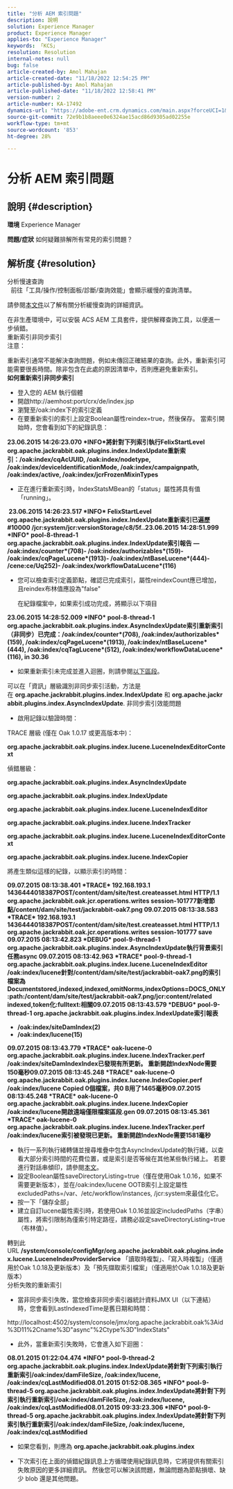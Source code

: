 ```yaml
---
title: "分析 AEM 索引問題"
description: 說明
solution: Experience Manager
product: Experience Manager
applies-to: "Experience Manager"
keywords: 「KCS」
resolution: Resolution
internal-notes: null
bug: false
article-created-by: Amol Mahajan
article-created-date: "11/18/2022 12:54:25 PM"
article-published-by: Amol Mahajan
article-published-date: "11/18/2022 12:58:41 PM"
version-number: 2
article-number: KA-17492
dynamics-url: "https://adobe-ent.crm.dynamics.com/main.aspx?forceUCI=1&pagetype=entityrecord&etn=knowledgearticle&id=0d82f71d-4067-ed11-9561-6045bd006e5a"
source-git-commit: 72e9b1b8aeee0e6324ae15acd86d9305ad02255e
workflow-type: tm+mt
source-wordcount: '853'
ht-degree: 28%

---
```


# 分析 AEM 索引問題

## 說明 {#description}

<b>環境</b>
Experience Manager


<b>問題/症狀</b>
如何疑難排解所有常見的索引問題？


## 解析度 {#resolution}

分析慢速查詢<br> 
前往「工具/操作/控制面板/診斷/查詢效能」會顯示緩慢的查詢清單。

請參閱[本文件](https://docs.adobe.com/docs/en/aem/6-2/deploy/platform/queries-and-indexing.html#Troubleshooting%20indexing%20issues)以了解有關分析緩慢查詢的詳細資訊。

在非生產環境中，可以安裝 ACS AEM 工具套件，提供解釋查詢工具，以便進一步偵錯。
<br>重新索引非同步索引<br>
注意：

重新索引通常不能解決查詢問題，例如未傳回正確結果的查詢。此外，重新索引可能需要很長時間。除非包含在此處的原因清單中，否則應避免重新索引。
<br><b>
如何重新索引非同步索引</b>

- 登入您的 AEM 執行個體
- 開啟http://aemhost:port/crx/de/index.jsp
- 瀏覽至/oak:index下的索引定義
- 在要重新索引的索引上設定Boolean屬性reindex=true，然後保存。 當索引開始時，您會看到如下的紀錄訊息：


<b>23.06.2015 14:26:23.070 \*INFO\*將針對下列索引執行FelixStartLevel org.apache.jackrabbit.oak.plugins.index.IndexUpdate重新索引：/oak:index/cqAcUUID, /oak:index/nodetype, /oak:index/deviceIdentificationMode, /oak:index/campaignpath, /oak:index/active, /oak:index/jcrFrozenMixinTypes</b>

- 正在進行重新索引時，IndexStatsMBean的「status」屬性將具有值「running」。

<b> 23.06.2015 14:26:23.517 \*INFO\* FelixStartLevel org.apache.jackrabbit.oak.plugins.index.IndexUpdate重新索引已遍歷#10000 /jcr:system/jcr:versionStorage/c8/5f..23.06.2015 14:28:51.999 \*INFO\* pool-8-thread-1 org.apache.jackrabbit.oak.plugins.index.IndexUpdate索引報告 — /oak:index/counter\*(708)- /oak:index/authorizables\*(159)- /oak:index/cqPageLucene\*(1913)- /oak:index/ntBaseLucene\*(444)- /cene:ce/Uq252)- /oak:index/workflowDataLucene\*(116)</b>
- 您可以檢查索引定義節點，確認已完成索引，屬性reindexCount應已增加，且reindex布林值應設為&quot;false&quot;

   在紀錄檔案中，如果索引成功完成，將顯示以下項目

<b>23.06.2015 14:28:52.009 \*INFO\* pool-8-thread-1 org.apache.jackrabbit.oak.plugins.index.AsyncIndexUpdate索引重新索引（非同步）已完成：/oak:index/counter\*(708), /oak:index/authorizables\*(159), /oak:index/cqPageLucene\*(1913), /oak:index/ntBaseLucene\*(444), /oak:index/cqTagLucene\*(512), /oak:index/workflowDataLucene\*(116), in 30.36</b>
- 如果重新索引未完成並進入迴圈，則請參閱[以下區段](https://helpx.adobe.com/tw/experience-manager/kb/Analyzing-AEM-Indexing-Issues.html#Analyzing_Failed_Reindexing)。


可以在「資訊」層級識別非同步索引活動，方法是在 <b>org.apache.jackrabbit.plugins.index.IndexUpdate</b> 和 <b>org.apache.jackrabbit.plugins.index.AsyncIndexUpdate</b>.
非同步索引效能問題<br>
- 啟用記錄以驗證時間：


TRACE 層級 (僅在 Oak 1.0.17 或更高版本中)：

<b>org.apache.jackrabbit.oak.plugins.index.lucene.LuceneIndexEditorContext</b>

偵錯層級：

<b>org.apache.jackrabbit.oak.plugins.index.AsyncIndexUpdate</b>

<b>org.apache.jackrabbit.oak.plugins.index.IndexUpdate</b>

<b>org.apache.jackrabbit.oak.plugins.index.lucene.LuceneIndexEditor</b>

<b>org.apache.jackrabbit.oak.plugins.index.lucene.IndexTracker</b>

<b>org.apache.jackrabbit.oak.plugins.index.lucene.LuceneIndexEditorContext</b>

<b>org.apache.jackrabbit.oak.plugins.index.lucene.IndexCopier</b>

將產生類似這樣的紀錄，以顯示索引的時間：

<b>09.07.2015 08:13:38.401 \*TRACE\* 192.168.193.1 1436444018387POST/content/dam/site/test.createasset.html HTTP/1.1 org.apache.jackrabbit.oak.jcr.operations.writes session-101777新增節點/content/dam/site/test/jackrabbit-oak7.png 09.07.2015 08:13:38.583 \*TRACE\* 192.168.193.1 1436444018387POST/content/dam/site/test.createasset.html HTTP/1.1 org.apache.jackrabbit.oak.jcr.operations.writes session-101777 save 09.07.2015 08:13:42.823 \*DEBUG\* pool-9-thread-1 org.apache.jackrabbit.oak.plugins.index.AsyncIndexUpdate執行背景索引任務async 09.07.2015 08:13:42.963 \*TRACE\* pool-9-thread-1 org.apache.jackrabbit.oak.plugins.index.lucene.LuceneIndexEditor /oak:index/lucene針對/content/dam/site/test/jackrabbit-oak7.png的索引檔案為Documentstored,indexed,indexed,omitNorms,indexOptions=DOCS_ONLY:path:/content/dam/site/test/jackrabbit-oak7.png/jcr:content/related indexed,token化:fulltext:相關09.07.2015 08:13:43.579 \*DEBUG\* pool-9-thread-1 org.apache.jackrabbit.oak.plugins.index.IndexUpdate索引報表
- /oak:index/siteDamIndex(2)
- /oak:index/lucene(15)</b>

<b>09.07.2015 08:13:43.779 \*TRACE\* oak-lucene-0 org.apache.jackrabbit.oak.plugins.index.lucene.IndexTracker.perf /oak:index/siteDamIndexIndex已發現有所更新。 重新開啟IndexNode需要150毫秒09.07.2015 08:13:45.248 \*TRACE\* oak-lucene-0 org.apache.jackrabbit.oak.plugins.index.lucene.IndexCopier.perf /oak:index/lucene Copied 0個檔案，共0 B用了1465毫秒09.07.2015 08:13:45.248 \*TRACE\* oak-lucene-0 org.apache.jackrabbit.oak.plugins.index.lucene.IndexCopier /oak:index/lucene開啟遠端僅限檔案區段.gen 09.07.2015 08:13:45.361 \*TRACE\* oak-lucene-0 org.apache.jackrabbit.oak.plugins.index.lucene.IndexTracker.perf /oak:index/lucene索引被發現已更新。 重新開啟IndexNode需要1581毫秒</b>

- 執行一系列執行緒轉儲並搜尋堆疊中包含AsyncIndexUpdate的執行緒，以查看大部分索引時間的花費位置，或是索引是否等候在其他某些執行緒上。 若要進行對話串傾印，請參閱[本文](https://helpx.adobe.com/tw/experience-manager/kb/TakeThreadDump.html)。
- 設定Boolean屬性saveDirectoryListing=true（僅在使用Oak 1.0.16，如果不需要更新版本），並在/oak:index/lucene OOTB索引上設定屬性excludedPaths=/var、/etc/workflow/instances, /jcr:system來最佳化它。
- 按一下「儲存全部」
- 建立自訂lucene屬性索引時，若使用Oak 1.0.16並設定includedPaths（字串）屬性，將索引限制為僅索引特定路徑，請務必設定saveDirectoryListing=true（布林值）。


轉到此URL <b>/system/console/configMgr/org.apache.jackrabbit.oak.plugins.index.lucene.LuceneIndexProviderService</b> 「讀取時複製」、「寫入時複製」（僅適用於Oak 1.0.18及更新版本）及「預先擷取索引檔案」（僅適用於Oak 1.0.18及更新版本）
<br>分析失敗的重新索引<br>
- 當非同步索引失敗，當您檢查非同步索引器統計資料JMX UI（以下連結）時，您會看到LastIndexedTime是舊日期和時間：


http://localhost:4502/system/console/jmx/org.apache.jackrabbit.oak%3Aid%3D11%2Cname%3D&quot;async&quot;%2Ctype%3D&quot;IndexStats&quot;

- 此外，當重新索引失敗時，它會進入如下迴圈：


<b>08.01.2015 01:22:04.474 \*INFO\* pool-9-thread-2 org.apache.jackrabbit.oak.plugins.index.IndexUpdate將針對下列索引執行重新索引/oak:index/damFileSize, /oak:index/lucene, /oak:index/cqLastModified08.01.2015 01:52:08.365 \*INFO\* pool-9-thread-5 org.apache.jackrabbit.oak.plugins.index.IndexUpdate將針對下列索引執行重新索引/oak:index/damFileSize, /oak:index/lucene, /oak:index/cqLastModified08.01.2015 09:33:23.306 \*INFO\* pool-9-thread-5 org.apache.jackrabbit.oak.plugins.index.IndexUpdate將針對下列索引執行重新索引/oak:index/damFileSize, /oak:index/lucene, /oak:index/cqLastModified</b>

- 如果您看到，則應為 <b>org.apache.jackrabbit.oak.plugins.index</b>


- 下次索引在上面的偵錯紀錄訊息上方循環使用紀錄訊息時，它將提供有關索引失敗原因的更多詳細資訊。 然後您可以解決該問題，無論問題為節點損壞、缺少 blob 還是其他問題。

